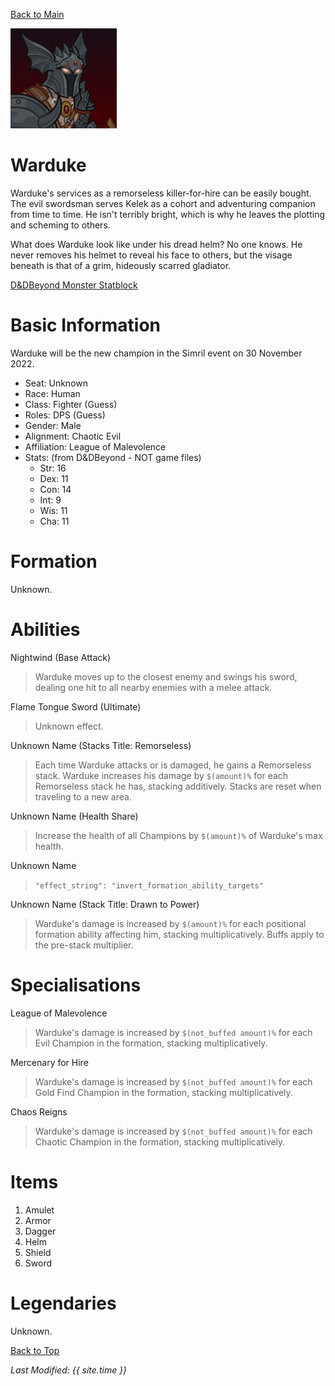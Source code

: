 [Back to Main](index.md)

![Profile Picture](images/profile_warduke.png)
# Warduke
Warduke's services as a remorseless killer-for-hire can be easily bought. The evil swordsman serves Kelek as a cohort and adventuring companion from time to time. He isn't terribly bright, which is why he leaves the plotting and scheming to others.

What does Warduke look like under his dread helm? No one knows. He never removes his helmet to reveal his face to others, but the visage beneath is that of a grim, hideously scarred gladiator.

[D&DBeyond Monster Statblock](https://www.dndbeyond.com/monsters/1979813-warduke)

# Basic Information
Warduke will be the new champion in the Simril event on 30 November 2022.

* Seat: Unknown
* Race: Human
* Class: Fighter (Guess)
* Roles: DPS (Guess)
* Gender: Male
* Alignment: Chaotic Evil
* Affiliation: League of Malevolence
* Stats: (from D&DBeyond - NOT game files)
  * Str: 16
  * Dex: 11
  * Con: 14
  * Int: 9
  * Wis: 11
  * Cha: 11

# Formation
Unknown.
<!-- Uncomment once formation is available. -->
<!-- ![Formation Layout](images/formation_warduke.png) -->

# Abilities

Nightwind (Base Attack)
> Warduke moves up to the closest enemy and swings his sword, dealing one hit to all nearby enemies with a melee attack.

Flame Tongue Sword (Ultimate)
> Unknown effect.

Unknown Name (Stacks Title: Remorseless)
> Each time Warduke attacks or is damaged, he gains a Remorseless stack. Warduke increases his damage by `$(amount)%` for each Remorseless stack he has, stacking additively. Stacks are reset when traveling to a new area.

Unknown Name (Health Share)
> Increase the health of all Champions by `$(amount)%` of Warduke's max health.

Unknown Name
> `"effect_string": "invert_formation_ability_targets"`

Unknown Name (Stack Title: Drawn to Power)
> Warduke's damage is increased by `$(amount)%` for each positional formation ability affecting him, stacking multiplicatively. Buffs apply to the pre-stack multiplier.

# Specialisations

League of Malevolence
> Warduke's damage is increased by `$(not_buffed amount)%` for each Evil Champion in the formation, stacking multiplicatively.

Mercenary for Hire
> Warduke's damage is increased by `$(not_buffed amount)%` for each Gold Find Champion in the formation, stacking multiplicatively.

Chaos Reigns
> Warduke's damage is increased by `$(not_buffed amount)%` for each Chaotic Champion in the formation, stacking multiplicatively.

# Items

1. Amulet
2. Armor
3. Dagger
4. Helm
5. Shield
6. Sword

# Legendaries
Unknown.

[Back to Top](#top)

*Last Modified: {{ site.time }}*